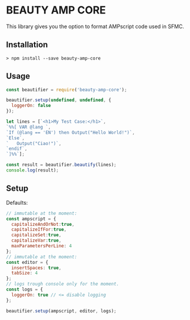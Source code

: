 # BEAUTY AMP CORE

This library gives you the option to format AMPscript code used in SFMC.

## Installation

```
> npm install --save beauty-amp-core
```

## Usage

``` javascript
const beautifier = require('beauty-amp-core');

beautifier.setup(undefined, undefined, {
  loggerOn: false
});

let lines = [`<h1>My Test Case:</h1>`,
`%%[ VAR @lang `,
`If (@lang == 'EN') then Output("Hello World!")`,
`Else`,
`	Output("Ciao!")`,
`endif`,
`]%%`];

const result = beautifier.beautify(lines);
console.log(result);
```

## Setup

Defaults:
``` javascript
// immutable at the moment:
const ampscript = {
  capitalizeAndOrNot:true,
  capitalizeIfFor:true,
  capitalizeSet:true,
  capitalizeVar:true,
  maxParametersPerLine: 4
};
// immutable at the moment:
const editor = {
  insertSpaces: true,
  tabSize: 4
};
// logs trough console only for the moment.
const logs = {
  loggerOn: true // <= disable logging
};

beautifier.setup(ampscript, editor, logs);
```